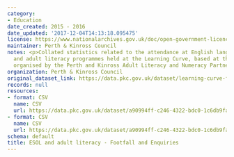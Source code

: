```yaml
---
category:
- Education
date_created: 2015 - 2016
date_updated: '2017-12-04T14:13:18.095475'
license: https://www.nationalarchives.gov.uk/doc/open-government-licence/version/3/
maintainer: Perth & Kinross Council
notes: <p>Collated statistics related to the attendance at English language (ESOL)
  and adult literacy programmes held at the Learning Curve, based at the AK Bell Library,
  organised by the Perth and Kinross Adult Literacy and Numeracy Partnership.</p>
organization: Perth & Kinross Council
original_dataset_link: https://data.pkc.gov.uk/dataset/learning-curve-footfall
records: null
resources:
- format: CSV
  name: CSV
  url: https://data.pkc.gov.uk/dataset/a90994ff-c246-4322-bdc0-1c6db9faae0f/resource/9373f72a-14de-47e4-9e26-6d9dca5d08c7/download/2015-2016.csv
- format: CSV
  name: CSV
  url: https://data.pkc.gov.uk/dataset/a90994ff-c246-4322-bdc0-1c6db9faae0f/resource/dab6a84c-b608-44c8-a5cd-f1e0314f4817/download/2016-2017.csv
schema: default
title: ESOL and adult literacy - Footfall and Enquiries
---
```

